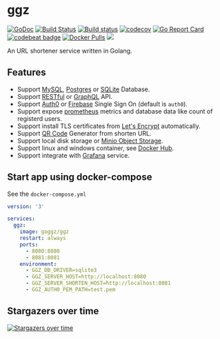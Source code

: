 # ggz

[![GoDoc](https://godoc.org/github.com/go-ggz/ggz?status.svg)](https://godoc.org/github.com/go-ggz/ggz)
[![Build Status](https://cloud.drone.io/api/badges/go-ggz/ggz/status.svg)](https://cloud.drone.io/go-ggz/ggz)
[![Build status](https://ci.appveyor.com/api/projects/status/prjvsklt3io5nuhn/branch/master?svg=true)](https://ci.appveyor.com/project/appleboy/ggz/branch/master)
[![codecov](https://codecov.io/gh/go-ggz/ggz/branch/master/graph/badge.svg)](https://codecov.io/gh/go-ggz/ggz)
[![Go Report Card](https://goreportcard.com/badge/github.com/go-ggz/ggz)](https://goreportcard.com/report/github.com/go-ggz/ggz)
[![codebeat badge](https://codebeat.co/badges/6fc8d61a-17c1-446d-a895-2dc6a8d1c16c)](https://codebeat.co/projects/github-com-go-ggz-ggz-master)
[![Docker Pulls](https://img.shields.io/docker/pulls/goggz/ggz-server.svg)](https://hub.docker.com/r/goggz/ggz-server/)
[![](https://images.microbadger.com/badges/image/goggz/ggz-server.svg)](https://microbadger.com/images/goggz/ggz-server "Get your own image badge on microbadger.com")

An URL shortener service written in Golang.

## Features

* Support [MySQL](https://www.mysql.com/), [Postgres](https://www.postgresql.org/) or [SQLite](https://www.sqlite.org/) Database.
* Support [RESTful](https://en.wikipedia.org/wiki/Representational_state_transfer) or [GraphQL](http://graphql.org/) API.
* Support [Auth0](https://auth0.com/) or [Firebase](https://firebase.google.com/) Single Sign On (default is `auth0`).
* Support expose [prometheus](https://prometheus.io/) metrics and database data like count of registerd users.
* Support install TLS certificates from [Let's Encrypt](https://letsencrypt.org/) automatically.
* Support [QR Code](https://en.wikipedia.org/wiki/QR_code) Generator from shorten URL.
* Support local disk storage or [Minio Object Storage](https://minio.io/).
* Support linux and windows container, see [Docker Hub](https://hub.docker.com/r/goggz/ggz/tags/).
* Support integrate with [Grafana](https://grafana.com/) service.

## Start app using docker-compose

See the `docker-compose.yml`

```yml
version: '3'

services:
  ggz:
    image: goggz/ggz
    restart: always
    ports:
      - 8080:8080
      - 8081:8081
    environment:
      - GGZ_DB_DRIVER=sqlite3
      - GGZ_SERVER_HOST=http://localhost:8080
      - GGZ_SERVER_SHORTEN_HOST=http://localhost:8081
      - GGZ_AUTH0_PEM_PATH=test.pem
```

## Stargazers over time

[![Stargazers over time](https://starcharts.herokuapp.com/go-ggz/ggz.svg)](https://starcharts.herokuapp.com/go-ggz/ggz)

